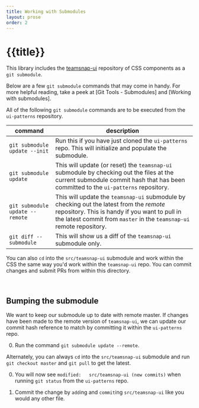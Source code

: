 ```yaml
---
title: Working with Submodules
layout: prose
order: 2
---
```


# {{title}}

This library includes the [teamsnap-ui](https://github.com/teamsnap/teamsnap-ui) repository of CSS components as a `git submodule`.

Below are a few `git submodule` commands that may come in handy. For more helpful reading, take a peek at [Git Tools - Submodules] and  [Working with submodules].

All of the following `git submodule` commands are to be executed from the `ui-patterns` repository.

command | description
--- | ---
`git submodule update --init` | Run this if you have just cloned the `ui-patterns` repo. This will initialize and populate the submodule.
`git submodule update` | This will update (or reset) the `teamsnap-ui` submodule by checking out the files at the current submodule commit hash that has been committed to the `ui-patterns` repository.
`git submodule update --remote` | This will update the `teamsnap-ui` submodule by checking out the latest from the _remote_ repository. This is handy if you want to pull in the latest commit from `master` in the `teamsnap-ui` remote repository.
`git diff --submodule` | This will show us a diff of the `teamsnap-ui` submodule only.

You can also `cd` into the `src/teamsnap-ui` submodule and work within the CSS the same way you'd work within the `teamsnap-ui` repo. You can commit changes and submit PRs from within this directory.

<br>

## Bumping the submodule

We want to keep our submodule up to date with remote master. If changes have been made to the remote version of `teamsnap-ui`, we can update our commit hash reference to match by committing it within the `ui-patterns` repo.

0. Run the command `git submodule update --remote`.

  Alternately, you can always `cd` into the `src/teamsnap-ui` submodule and run `git checkout master` and `git pull` to get the latest.

0. You will now see `modified:   src/teamsnap-ui (new commits)` when running `git status` from the `ui-patterns` repo.

0. Commit the change by `add`ing and `commit`ing `src/teamsnap-ui` like you would any other file.
